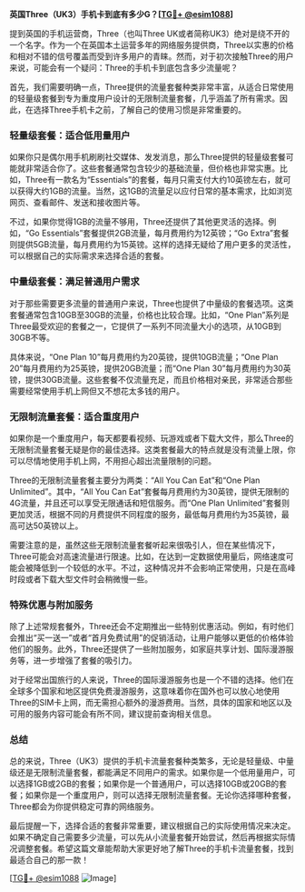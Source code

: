 **英国Three（UK3）手机卡到底有多少G？[[TG💪+ @esim1088](https://t.me/s/esim1088)]**

提到英国的手机运营商，Three（也叫Three UK或者简称UK3）绝对是绕不开的一个名字。作为一个在英国本土运营多年的网络服务提供商，Three以实惠的价格和相对不错的信号覆盖而受到许多用户的青睐。然而，对于初次接触Three的用户来说，可能会有一个疑问：Three的手机卡到底包含多少流量呢？

首先，我们需要明确一点，Three提供的流量套餐种类非常丰富，从适合日常使用的轻量级套餐到专为重度用户设计的无限制流量套餐，几乎涵盖了所有需求。因此，在选择Three手机卡之前，了解自己的使用习惯是非常重要的。

### 轻量级套餐：适合低用量用户

如果你只是偶尔用手机刷刷社交媒体、发发消息，那么Three提供的轻量级套餐可能就非常适合你了。这些套餐通常包含较少的基础流量，但价格也非常实惠。比如，Three有一款名为“Essentials”的套餐，每月只需支付大约10英镑左右，就可以获得大约1GB的流量。当然，这1GB的流量足以应付日常的基本需求，比如浏览网页、查看邮件、发送和接收图片等。

不过，如果你觉得1GB的流量不够用，Three还提供了其他更灵活的选择。例如，“Go Essentials”套餐提供2GB流量，每月费用约为12英镑；“Go Extra”套餐则提供5GB流量，每月费用约为15英镑。这样的选择无疑给了用户更多的灵活性，可以根据自己的实际需求来选择合适的套餐。

### 中量级套餐：满足普通用户需求

对于那些需要更多流量的普通用户来说，Three也提供了中量级的套餐选项。这类套餐通常包含10GB至30GB的流量，价格也比较合理。比如，“One Plan”系列是Three最受欢迎的套餐之一，它提供了一系列不同流量大小的选项，从10GB到30GB不等。

具体来说，“One Plan 10”每月费用约为20英镑，提供10GB流量；“One Plan 20”每月费用约为25英镑，提供20GB流量；而“One Plan 30”每月费用约为30英镑，提供30GB流量。这些套餐不仅流量充足，而且价格相对亲民，非常适合那些需要经常使用手机上网但又不想花太多钱的用户。

### 无限制流量套餐：适合重度用户

如果你是一个重度用户，每天都要看视频、玩游戏或者下载大文件，那么Three的无限制流量套餐无疑是你的最佳选择。这类套餐最大的特点就是没有流量上限，你可以尽情地使用手机上网，不用担心超出流量限制的问题。

Three的无限制流量套餐主要分为两类：“All You Can Eat”和“One Plan Unlimited”。其中，“All You Can Eat”套餐每月费用约为30英镑，提供无限制的4G流量，并且还可以享受无限通话和短信服务。而“One Plan Unlimited”套餐则更加灵活，根据不同的月费提供不同程度的服务，最低每月费用约为35英镑，最高可达50英镑以上。

需要注意的是，虽然这些无限制流量套餐听起来很吸引人，但在某些情况下，Three可能会对高速流量进行限速。比如，在达到一定数据使用量后，网络速度可能会被降低到一个较低的水平。不过，这种情况并不会影响正常使用，只是在高峰时段或者下载大型文件时会稍微慢一些。

### 特殊优惠与附加服务

除了上述常规套餐外，Three还会不定期推出一些特别优惠活动。例如，有时他们会推出“买一送一”或者“首月免费试用”的促销活动，让用户能够以更低的价格体验他们的服务。此外，Three还提供了一些附加服务，如家庭共享计划、国际漫游服务等，进一步增强了套餐的吸引力。

对于经常出国旅行的人来说，Three的国际漫游服务也是一个不错的选择。他们在全球多个国家和地区提供免费漫游服务，这意味着你在国外也可以放心地使用Three的SIM卡上网，而无需担心额外的漫游费用。当然，具体的国家和地区以及可用的服务内容可能会有所不同，建议提前查询相关信息。

### 总结

总的来说，Three（UK3）提供的手机卡流量套餐种类繁多，无论是轻量级、中量级还是无限制流量套餐，都能满足不同用户的需求。如果你是一个低用量用户，可以选择1GB或2GB的套餐；如果你是一个普通用户，可以选择10GB或20GB的套餐；如果你是一个重度用户，则可以选择无限制流量套餐。无论你选择哪种套餐，Three都会为你提供稳定可靠的网络服务。

最后提醒一下，选择合适的套餐非常重要，建议根据自己的实际使用情况来决定。如果不确定自己需要多少流量，可以先从小流量套餐开始尝试，然后再根据实际情况调整套餐。希望这篇文章能帮助大家更好地了解Three的手机卡流量套餐，找到最适合自己的那一款！

[[TG💪+ @esim1088](https://t.me/s/esim1088) ![Image](https://i.postimg.cc/4NQfJmqS/Snipaste-2025-05-13-00-14-12.png)]